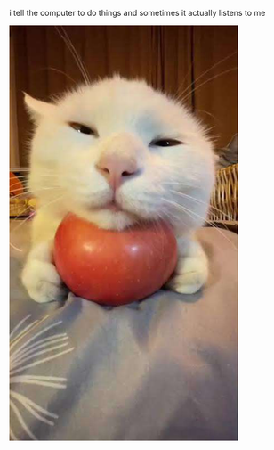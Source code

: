 i tell the computer to do things and sometimes it actually listens to me
<!--START_SECTION:update_image-->
<img src=https://raw.githubusercontent.com/sneakykestrel/sneakykestrel/main/.github/images/20240113_162733.jpg height="" width="" align=left alt=kitty />
<!--END_SECTION:update_image-->

